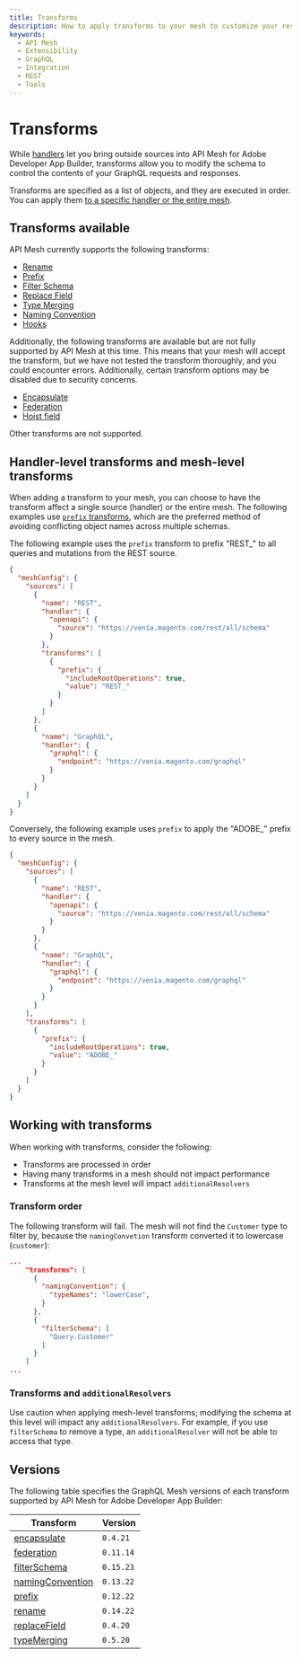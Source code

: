 ```yaml
---
title: Transforms
description: How to apply transforms to your mesh to customize your responses.
keywords:
  - API Mesh
  - Extensibility
  - GraphQL
  - Integration
  - REST
  - Tools
---
```


# Transforms

While [handlers](../handlers/index.md) let you bring outside sources into API Mesh for Adobe Developer App Builder, transforms allow you to modify the schema to control the contents of your GraphQL requests and responses.

Transforms are specified as a list of objects, and they are executed in order. You can apply them [to a specific handler or the entire mesh](#handler-level-transforms-and-mesh-level-transforms).

## Transforms available

API Mesh currently supports the following transforms:

-  [Rename](./rename.md)
-  [Prefix](./prefix.md)
-  [Filter Schema](./filter-schema.md)
-  [Replace Field](./replace-field.md)
-  [Type Merging](./type-merging.md)
-  [Naming Convention](./naming-convention.md)
-  [Hooks](../../advanced/hooks.md)

Additionally, the following transforms are available but are not fully supported by API Mesh at this time. This means that your mesh will accept the transform, but we have not tested the transform thoroughly, and you could encounter errors. Additionally, certain transform options may be disabled due to security concerns.

-  [Encapsulate](./encapsulate.md)
-  [Federation](./federation.md)
-  [Hoist field](./replace-field.md#scope-hoistvalue)

Other transforms are not supported.

## Handler-level transforms and mesh-level transforms

When adding a transform to your mesh, you can choose to have the transform affect a single source (handler) or the entire mesh. The following examples use [`prefix` transforms](./prefix.md), which are the preferred method of avoiding conflicting object names across multiple schemas.

The following example uses the `prefix` transform to prefix "REST_" to all queries and mutations from the REST source.

```json
{
  "meshConfig": {
    "sources": [
      {
        "name": "REST",
        "handler": {
          "openapi": {
            "source": "https://venia.magento.com/rest/all/schema"
          }
        },
        "transforms": [
          {
            "prefix": {
              "includeRootOperations": true,
              "value": "REST_"
            }
          }
        ]
      },
      {
        "name": "GraphQL",
        "handler": {
          "graphql": {
            "endpoint": "https://venia.magento.com/graphql"
          }
        }
      }
    ]
  }
}
```

Conversely, the following example uses `prefix` to apply the "ADOBE_" prefix to every source in the mesh.

```json
{
  "meshConfig": {
    "sources": [
      {
        "name": "REST",
        "handler": {
          "openapi": {
            "source": "https://venia.magento.com/rest/all/schema"
          }
        }
      },
      {
        "name": "GraphQL",
        "handler": {
          "graphql": {
            "endpoint": "https://venia.magento.com/graphql"
          }
        }
      }
    ],
    "transforms": [
      {
        "prefix": {
          "includeRootOperations": true,
          "value": "ADOBE_"
        }
      }
    ]
  }
}
```

## Working with transforms

When working with transforms, consider the following:

- Transforms are processed in order
- Having many transforms in a mesh should not impact performance
- Transforms at the mesh level will impact `additionalResolvers`

### Transform order

The following transform will fail. The mesh will not find the `Customer` type to filter by, because the `namingConvetion` transform converted it to lowercase (`customer`):

```json
...
    "transforms": [
      {
        "namingConvention": {
          "typeNames": "lowerCase",
        }
      },
      {
        "filterSchema": [
          "Query.Customer"
        ]
      }
    ]
...
```

### Transforms and `additionalResolvers`

Use caution when applying mesh-level transforms; modifying the schema at this level will impact any `additionalResolvers`. For example, if you use `filterSchema` to remove a type, an `additionalResolver` will not be able to access that type.

## Versions

The following table specifies the GraphQL Mesh versions of each transform supported by API Mesh for Adobe Developer App Builder:

| Transform | Version |
|------------|------------|
[encapsulate]( ./encapsulate.md) | `0.4.21`
[federation](./federation.md) | `0.11.14`
[filterSchema](./filter-schema.md) | `0.15.23`
[namingConvention](./naming-convention.md) | `0.13.22`
[prefix](./prefix.md) | `0.12.22`
[rename](./rename.md) | `0.14.22`
[replaceField](./replace-field.md) | `0.4.20`
[typeMerging](./type-merging.md) | `0.5.20`
